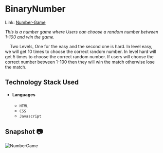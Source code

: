 # BinaryNumber
 
Link:  [Number-Game](https://cooserandomnumber.netlify.app/)

*This is a number game where Users can choose a random number between 1-100 and win the game.*

&nbsp;&nbsp;&nbsp;&#160;Two Levels, One for the easy and the second one is hard. In level easy, we will get 10 times to choose the correct random number. In level hard will get 5 times to choose the correct random number. If users will choose the correct number between 1-100 then they will win the match otherwise lose the match.



## Technology Stack Used

- #### Languages
  - `HTML`
  - `CSS`
  - `Javascript`


## Snapshot 📷
  
![NumberGame](https://user-images.githubusercontent.com/75352528/173244421-742646e2-bb3b-4a62-b682-3f2f36365ee2.png)






